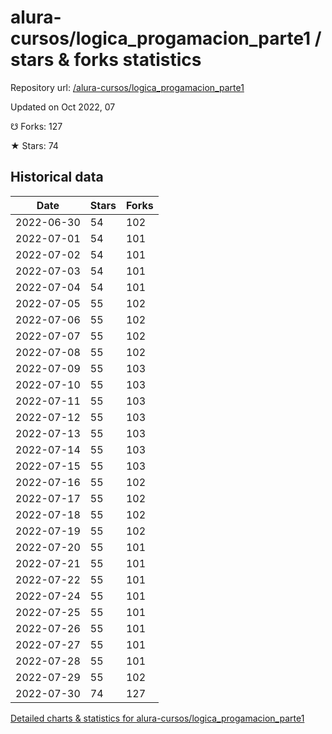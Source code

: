 # alura-cursos/logica_progamacion_parte1 / stars & forks statistics

Repository url: [/alura-cursos/logica_progamacion_parte1](https://github.com/alura-cursos/logica_progamacion_parte1)

Updated on Oct 2022, 07

☋ Forks: 127

★ Stars: 74

## Historical data
| Date | Stars | Forks |
|------|-------|-------|
| 2022-06-30 | 54 | 102 | 
| 2022-07-01 | 54 | 101 | 
| 2022-07-02 | 54 | 101 | 
| 2022-07-03 | 54 | 101 | 
| 2022-07-04 | 54 | 101 | 
| 2022-07-05 | 55 | 102 | 
| 2022-07-06 | 55 | 102 | 
| 2022-07-07 | 55 | 102 | 
| 2022-07-08 | 55 | 102 | 
| 2022-07-09 | 55 | 103 | 
| 2022-07-10 | 55 | 103 | 
| 2022-07-11 | 55 | 103 | 
| 2022-07-12 | 55 | 103 | 
| 2022-07-13 | 55 | 103 | 
| 2022-07-14 | 55 | 103 | 
| 2022-07-15 | 55 | 103 | 
| 2022-07-16 | 55 | 102 | 
| 2022-07-17 | 55 | 102 | 
| 2022-07-18 | 55 | 102 | 
| 2022-07-19 | 55 | 102 | 
| 2022-07-20 | 55 | 101 | 
| 2022-07-21 | 55 | 101 | 
| 2022-07-22 | 55 | 101 | 
| 2022-07-24 | 55 | 101 | 
| 2022-07-25 | 55 | 101 | 
| 2022-07-26 | 55 | 101 | 
| 2022-07-27 | 55 | 101 | 
| 2022-07-28 | 55 | 101 | 
| 2022-07-29 | 55 | 102 | 
| 2022-07-30 | 74 | 127 | 


[Detailed charts & statistics for alura-cursos/logica_progamacion_parte1](https://reviewgithub.com/rep/alura-cursos/logica_progamacion_parte1)
